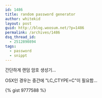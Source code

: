 ```yaml
---
id: 1486
title: random password generator
author: whitekid
layout: post
guid: http://blog.woosum.net/?p=1486
permalink: /archives/1486
dsq_thread_id:
  - 2512890894
tags:
  - password
  - snippt
---
```

간단하게 랜덤 암호 생성기...

OSX인 경우는 중간에 "LC_CTYPE=C"이 필요함...

{% gist 9777588 %}